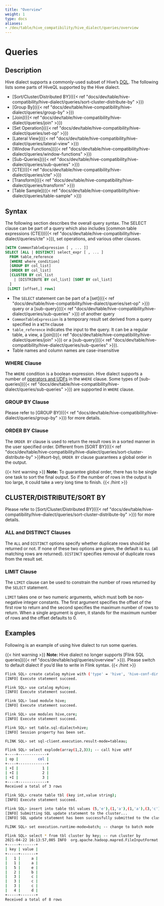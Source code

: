 ```yaml
---
title: "Overview"
weight: 1
type: docs
aliases:
- /dev/table/hive_compatibility/hive_dialect/queries/overview
---
```

<!--
Licensed to the Apache Software Foundation (ASF) under one
or more contributor license agreements.  See the NOTICE file
distributed with this work for additional information
regarding copyright ownership.  The ASF licenses this file
to you under the Apache License, Version 2.0 (the
"License"); you may not use this file except in compliance
with the License.  You may obtain a copy of the License at
  http://www.apache.org/licenses/LICENSE-2.0
Unless required by applicable law or agreed to in writing,
software distributed under the License is distributed on an
"AS IS" BASIS, WITHOUT WARRANTIES OR CONDITIONS OF ANY
KIND, either express or implied.  See the License for the
specific language governing permissions and limitations
under the License.
-->

# Queries

## Description

Hive dialect supports a commonly-used subset of Hive’s [DQL](https://cwiki.apache.org/confluence/display/Hive/LanguageManual+Select).
The following lists some parts of HiveQL supported by the Hive dialect.

- [Sort/Cluster/Distributed BY]({{< ref "docs/dev/table/hive-compatibility/hive-dialect/queries/sort-cluster-distribute-by" >}})
- [Group By]({{< ref "docs/dev/table/hive-compatibility/hive-dialect/queries/group-by" >}})
- [Join]({{< ref "docs/dev/table/hive-compatibility/hive-dialect/queries/join" >}})
- [Set Operation]({{< ref "docs/dev/table/hive-compatibility/hive-dialect/queries/set-op" >}})
- [Lateral View]({{< ref "docs/dev/table/hive-compatibility/hive-dialect/queries/lateral-view" >}})
- [Window Functions]({{< ref "docs/dev/table/hive-compatibility/hive-dialect/queries/window-functions" >}})
- [Sub-Queries]({{< ref "docs/dev/table/hive-compatibility/hive-dialect/queries/sub-queries" >}})
- [CTE]({{< ref "docs/dev/table/hive-compatibility/hive-dialect/queries/cte" >}})
- [Transform]({{< ref "docs/dev/table/hive-compatibility/hive-dialect/queries/transform" >}})
- [Table Sample]({{< ref "docs/dev/table/hive-compatibility/hive-dialect/queries/table-sample" >}})

## Syntax

The following section describes the overall query syntax.
The SELECT clause can be part of a query which also includes [common table expressions (CTE)]({{< ref "docs/dev/table/hive-compatibility/hive-dialect/queries/cte" >}}), set operations, and various other clauses.

```sql
[WITH CommonTableExpression [ , ... ]]
SELECT [ALL | DISTINCT] select_expr [ , ... ]
  FROM table_reference
  [WHERE where_condition]
  [GROUP BY col_list]
  [ORDER BY col_list]
  [CLUSTER BY col_list
    | [DISTRIBUTE BY col_list] [SORT BY col_list]
  ]
 [LIMIT [offset,] rows]
```
- The `SELECT` statement can be part of a [set]({{< ref "docs/dev/table/hive-compatibility/hive-dialect/queries/set-op" >}}) query or a [sub-query]({{< ref "docs/dev/table/hive-compatibility/hive-dialect/queries/sub-queries" >}}) of another query
- `CommonTableExpression` is a temporary result set derived from a query specified in a `WITH` clause
- `table_reference` indicates the input to the query. It can be a regular table, a view, a [join]({{< ref "docs/dev/table/hive-compatibility/hive-dialect/queries/join" >}}) or a [sub-query]({{< ref "docs/dev/table/hive-compatibility/hive-dialect/queries/sub-queries" >}}).
- Table names and column names are case-insensitive

### WHERE Clause

The `WHERE` condition is a boolean expression. Hive dialect supports a number of [operators and UDFs](https://cwiki.apache.org/confluence/display/Hive/LanguageManual+UDF)
in the `WHERE` clause. Some types of [sub-queries]({{< ref "docs/dev/table/hive-compatibility/hive-dialect/queries/sub-queries" >}}) are supported in `WHERE` clause.

### GROUP BY Clause

Please refer to [GROUP BY]({{< ref "docs/dev/table/hive-compatibility/hive-dialect/queries/group-by" >}}) for more details.

### ORDER BY Clause

The `ORDER BY` clause is used to return the result rows in a sorted manner in the user specified order.
Different from [SORT BY]({{< ref "docs/dev/table/hive-compatibility/hive-dialect/queries/sort-cluster-distribute-by" >}}#sort-by), `ORDER BY` clause guarantees
a global order in the output.

{{< hint warning >}}
**Note:**
To guarantee global order, there has to be single one task to sort the final output.
So if the number of rows in the output is too large, it could take a very long time to finish.
{{< /hint >}}

## CLUSTER/DISTRIBUTE/SORT BY

Please refer to [Sort/Cluster/Distributed BY]({{< ref "docs/dev/table/hive-compatibility/hive-dialect/queries/sort-cluster-distribute-by" >}}) for more details.

### ALL and DISTINCT Clauses

The `ALL` and `DISTINCT` options specify whether duplicate rows should be returned or not.
If none of these two options are given, the default is `ALL` (all matching rows are returned).
`DISTINCT` specifies removal of duplicate rows from the result set.

### LIMIT Clause

The `LIMIT` clause can be used to constrain the number of rows returned by the `SELECT` statement.

`LIMIT` takes one or two numeric arguments, which must both be non-negative integer constants.
The first argument specifies the offset of the first row to return and the second specifies the maximum number of rows to return.
When a single argument is given, it stands for the maximum number of rows and the offset defaults to 0.

## Examples

Following is an example of using hive dialect to run some queries.

{{< hint warning >}}
**Note:** Hive dialect no longer supports [Flink SQL queries]({{< ref "docs/dev/table/sql/queries/overview" >}}). Please switch to default dialect if you’d like to write in Flink syntax.
{{< /hint >}}

```bash
Flink SQL> create catalog myhive with ('type' = 'hive', 'hive-conf-dir' = '/opt/hive-conf');
[INFO] Execute statement succeed.

Flink SQL> use catalog myhive;
[INFO] Execute statement succeed.

Flink SQL> load module hive;
[INFO] Execute statement succeed.

Flink SQL> use modules hive,core;
[INFO] Execute statement succeed.

Flink SQL> set table.sql-dialect=hive;
[INFO] Session property has been set.

FLINK SQL> set sql-client.execution.result-mode=tableau;

Flink SQL> select explode(array(1,2,3)); -- call hive udtf
+----+-------------+
| op |         col |
+----+-------------+
| +I |           1 |
| +I |           2 |
| +I |           3 |
+----+-------------+
Received a total of 3 rows

Flink SQL> create table tbl (key int,value string);
[INFO] Execute statement succeed.

Flink SQL> insert into table tbl values (5,'e'),(1,'a'),(1,'a'),(3,'c'),(2,'b'),(3,'c'),(3,'c'),(4,'d');
[INFO] Submitting SQL update statement to the cluster...
[INFO] SQL update statement has been successfully submitted to the cluster:

FLINK SQL> set execution.runtime-mode=batch; -- change to batch mode

Flink SQL> select * from tbl cluster by key; -- run cluster by
2021-04-22 16:13:57,005 INFO  org.apache.hadoop.mapred.FileInputFormat                     [] - Total input paths to process : 1
+-----+-------+
| key | value |
+-----+-------+
|   1 |     a |
|   1 |     a |
|   5 |     e |
|   2 |     b |
|   3 |     c |
|   3 |     c |
|   3 |     c |
|   4 |     d |
+-----+-------+
Received a total of 8 rows
```
